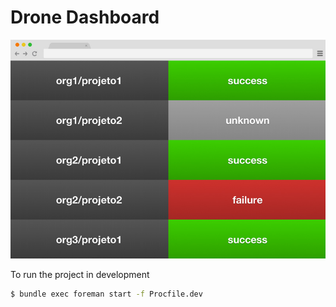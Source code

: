 # Drone Dashboard

<p align="center">
  <img src="https://raw.githubusercontent.com/innvent/drone-dashboard/gh-pages/drone-dashboard.jpg" />
</p>

To run the project in development

```bash
$ bundle exec foreman start -f Procfile.dev
```
